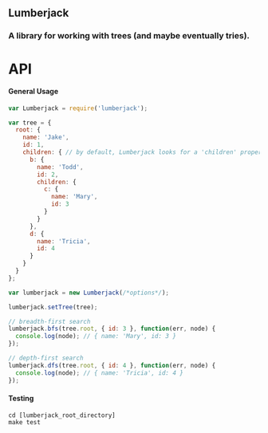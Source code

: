 Lumberjack
---

### A library for working with trees (and maybe eventually tries).

API
===

#### General Usage

```javascript
var Lumberjack = require('lumberjack');

var tree = {
  root: {
    name: 'Jake',
    id: 1,
    children: { // by default, Lumberjack looks for a 'children' property; you can override this in the options hash
      b: {
        name: 'Todd',
        id: 2,
        children: {
          c: { 
            name: 'Mary',
            id: 3
          }
        }
      },
      d: {
        name: 'Tricia',
        id: 4
      }
    }
  }
};

var lumberjack = new Lumberjack(/*options*/);

lumberjack.setTree(tree);

// breadth-first search
lumberjack.bfs(tree.root, { id: 3 }, function(err, node) {
  console.log(node); // { name: 'Mary', id: 3 }
});

// depth-first search
lumberjack.dfs(tree.root, { id: 4 }, function(err, node) {
  console.log(node); // { name: 'Tricia', id: 4 }
});
```

#### Testing

```
cd [lumberjack_root_directory]
make test
```

